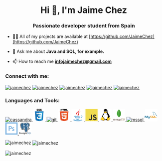 <h1 align="center">Hi 👋, I'm Jaime Chez</h1>
<h3 align="center">Passionate developer student from Spain</h3>

- 👨‍💻 All of my projects are available at [https://github.com/JaimeChez](https://github.com/JaimeChez)

- 💬 Ask me about **Java and SQL, for example.**

- 📫 How to reach me **infojaimechez@gmail.com**

<h3 align="left">Connect with me:</h3>
<p align="left">
  <a href="https://www.linkedin.com/in/jaime-s%C3%A1nchez-gonz%C3%A1lez-b374a4256/" target="_blank"><img align="center" src="https://raw.githubusercontent.com/rahuldkjain/github-profile-readme-generator/master/src/images/icons/Social/linked-in-alt.svg" alt="jaimechez" height="30" width="40" /></a>
  <a href="https://instagram.com/jaimechez" target="_blank"><img align="center" src="https://raw.githubusercontent.com/rahuldkjain/github-profile-readme-generator/master/src/images/icons/Social/instagram.svg" alt="jaimechez" height="30" width="40" /></a>
  <a href="https://www.pinterest.es/jaimeschez/" target="_blank"><img align="center" src="https://raw.githubusercontent.com/rahuldkjain/github-profile-readme-generator/master/src/images/icons/Social/pinterest.svg" alt="jaimechez" height="30" width="40" /></a>
   <a href="https://www.behance.net/jaimesnchez20" target="_blank"><img align="center" src="https://raw.githubusercontent.com/rahuldkjain/github-profile-readme-generator/master/src/images/icons/Social/behance.svg" alt="jaimechez" height="30" width="40" /></a>
  <a href="https://codepen.io/Jaime-Chez" target="_blank"><img align="center" src="https://raw.githubusercontent.com/rahuldkjain/github-profile-readme-generator/master/src/images/icons/Social/codepen.svg" alt="jaimechez" height="30" width="40" /></a>
</p>

<h3 align="left">Languages and Tools:</h3>
<p align="left"> <a href="https://cassandra.apache.org/" target="_blank" rel="noreferrer"> <img src="https://www.vectorlogo.zone/logos/apache_cassandra/apache_cassandra-icon.svg" alt="cassandra" width="40" height="40"/> </a> <a href="https://www.w3schools.com/css/" target="_blank" rel="noreferrer"> <img src="https://raw.githubusercontent.com/devicons/devicon/master/icons/css3/css3-original-wordmark.svg" alt="css3" width="40" height="40"/> </a> <a href="https://git-scm.com/" target="_blank" rel="noreferrer"> <img src="https://www.vectorlogo.zone/logos/git-scm/git-scm-icon.svg" alt="git" width="40" height="40"/> </a> <a href="https://www.w3.org/html/" target="_blank" rel="noreferrer"> <img src="https://raw.githubusercontent.com/devicons/devicon/master/icons/html5/html5-original-wordmark.svg" alt="html5" width="40" height="40"/> </a> <a href="https://www.java.com" target="_blank" rel="noreferrer"> <img src="https://raw.githubusercontent.com/devicons/devicon/master/icons/java/java-original.svg" alt="java" width="40" height="40"/> </a> <a href="https://developer.mozilla.org/en-US/docs/Web/JavaScript" target="_blank" rel="noreferrer"> <img src="https://raw.githubusercontent.com/devicons/devicon/master/icons/javascript/javascript-original.svg" alt="javascript" width="40" height="40"/> </a> <a href="https://www.linux.org/" target="_blank" rel="noreferrer"> <img src="https://raw.githubusercontent.com/devicons/devicon/master/icons/linux/linux-original.svg" alt="linux" width="40" height="40"/> </a> <a href="https://www.mongodb.com/" target="_blank" rel="noreferrer"> <img src="https://raw.githubusercontent.com/devicons/devicon/master/icons/mongodb/mongodb-original-wordmark.svg" alt="mongodb" width="40" height="40"/> </a> <a href="https://www.microsoft.com/en-us/sql-server" target="_blank" rel="noreferrer"> <img src="https://www.svgrepo.com/show/303229/microsoft-sql-server-logo.svg" alt="mssql" width="40" height="40"/> </a> <a href="https://www.mysql.com/" target="_blank" rel="noreferrer"> <img src="https://raw.githubusercontent.com/devicons/devicon/master/icons/mysql/mysql-original-wordmark.svg" alt="mysql" width="40" height="40"/> </a> <a href="https://www.photoshop.com/en" target="_blank" rel="noreferrer"> <img src="https://raw.githubusercontent.com/devicons/devicon/master/icons/photoshop/photoshop-line.svg" alt="photoshop" width="40" height="40"/> </a> <a href="https://www.postgresql.org" target="_blank" rel="noreferrer"> <img src="https://raw.githubusercontent.com/devicons/devicon/master/icons/postgresql/postgresql-original-wordmark.svg" alt="postgresql" width="40" height="40"/> </a> </p>

<p><img align="left" src="https://github-readme-stats.vercel.app/api/top-langs?username=jaimechez&show_icons=true&locale=en&layout=compact" alt="jaimechez" /></p>

<p>&nbsp;<img align="center" src="https://github-readme-stats.vercel.app/api?username=jaimechez&show_icons=true&locale=en" alt="jaimechez" /></p>

<p><img align="center" src="https://github-readme-streak-stats.herokuapp.com/?user=jaimechez&" alt="jaimechez" /></p>

